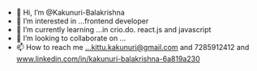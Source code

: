 - 👋 Hi, I’m @Kakunuri-Balakrishna
- 👀 I’m interested in ...frontend developer
- 🌱 I’m currently learning ...in crio.do. react.js and javascript
- 💞️ I’m looking to collaborate on ...
- 📫 How to reach me ...kittu.kakunuri@gmail.com and 7285912412 and www.linkedin.com/in/kakunuri-balakrishna-6a819a230

<!---
Kakunuri-Balakrishna/Kakunuri-Balakrishna is a ✨ special ✨ repository because its `README.md` (this file) appears on your GitHub profile.
You can click the Preview link to take a look at your changes.
--->

